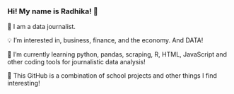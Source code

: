 ### Hi! My name is Radhika! 👋

📝 I am a data journalist.

💡 I’m interested in, business, finance, and the economy. And DATA!

🌱 I’m currently learning python, pandas, scraping, R, HTML, JavaScript and other coding tools for journalistic data analysis!

🌻 This GitHub is a combination of school projects and other things I find interesting!

        
